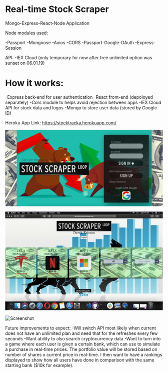 # Real-time Stock Scraper
Mongo-Express-React-Node Application

Node modules used:

-Passport
-Mongoose
-Axios
-CORS
-Passport-Google-OAuth
-Express-Session

API:
-IEX Cloud (only temporary for now after free unlimited option was sunset on 06.01.19)

# How it works:
-Express back-end for user authentication
-React front-end (depoloyed separately)
-Cors module to helps avoid rejection between apps
-IEX Cloud API for stock data and logos
-Mongo to store user data (stored by Google ID)

Heroku App Link: https://stocktracka.herokuapp.com/

![Screenshot](loginpage.png)

![Screenshot](NewStock.gif)

![Screenshot](StockDetail.gif)

Future improvements to expect:
-Will switch API most likely when current does not have an unlimited plan and need that for the refreshes every few seconds
-Want ability to also search cryptocurrency data
-Want to turn into a game where each user is given a certain bank, which can use to simulate a purchase in real-time prices.  The portfolio value will be stored based on number of shares x current price in real-time.  I then want to have a rankings displayed to show how all users have done in comparison with the same starting bank ($10k for example).
